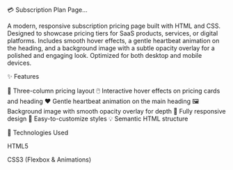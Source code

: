 💳 Subscription Plan Page...

A modern, responsive subscription pricing page built with HTML and CSS. Designed to showcase pricing tiers for SaaS products, services, or digital platforms. Includes smooth hover effects, a gentle heartbeat animation on the heading, and a background image with a subtle opacity overlay for a polished and engaging look. Optimized for both desktop and mobile devices.

✨ Features

💠 Three-column pricing layout
🖱️ Interactive hover effects on pricing cards and heading
❤️ Gentle heartbeat animation on the main heading
🖼️ Background image with smooth opacity overlay for depth
📱 Fully responsive design
🎨 Easy-to-customize styles
💡 Semantic HTML structure

🔧 Technologies Used

HTML5

CSS3 (Flexbox & Animations)
